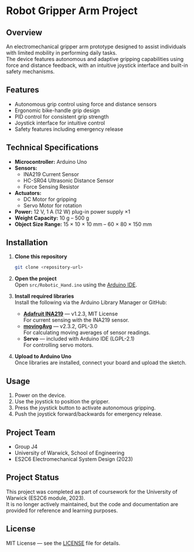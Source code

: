 # Robot Gripper Arm Project

## Overview

An electromechanical gripper arm prototype designed to assist individuals with limited mobility in performing daily tasks.  
The device features autonomous and adaptive gripping capabilities using force and distance feedback, with an intuitive joystick interface and built-in safety mechanisms.

## Features

- Autonomous grip control using force and distance sensors  
- Ergonomic bike-handle grip design  
- PID control for consistent grip strength  
- Joystick interface for intuitive control  
- Safety features including emergency release  

## Technical Specifications

- **Microcontroller:** Arduino Uno  
- **Sensors:**  
  - INA219 Current Sensor  
  - HC-SR04 Ultrasonic Distance Sensor  
  - Force Sensing Resistor  
- **Actuators:**  
  - DC Motor for gripping  
  - Servo Motor for rotation  
- **Power:** 12 V, 1 A (12 W) plug-in power supply ×1  
- **Weight Capacity:** 10 g – 500 g  
- **Object Size Range:** 15 × 10 × 10 mm – 60 × 80 × 150 mm  

## Installation

1. **Clone this repository**  
    ```bash
    git clone <repository-url>
    ```

2. **Open the project**  
    Open `src/Robotic_Hand.ino` using the [Arduino IDE](https://www.arduino.cc/en/software).

3. **Install required libraries**  
   Install the following via the Arduino Library Manager or GitHub:

   - **[Adafruit INA219](https://github.com/adafruit/Adafruit_INA219)** — v1.2.3, MIT License  
     For current sensing with the INA219 sensor.  
   - **[movingAvg](https://github.com/JChristensen/movingAvg)** — v2.3.2, GPL-3.0  
     For calculating moving averages of sensor readings.  
   - **Servo** — included with Arduino IDE (LGPL-2.1)  
     For controlling servo motors.

4. **Upload to Arduino Uno**  
   Once libraries are installed, connect your board and upload the sketch.

## Usage

1. Power on the device.  
2. Use the joystick to position the gripper.  
3. Press the joystick button to activate autonomous gripping.  
4. Push the joystick forward/backwards for emergency release.

## Project Team

- Group J4  
- University of Warwick, School of Engineering  
- ES2C6 Electromechanical System Design (2023)

## Project Status

This project was completed as part of coursework for the University of Warwick (ES2C6 module, 2023).  
It is no longer actively maintained, but the code and documentation are provided for reference and learning purposes.

## License

MIT License — see the [LICENSE](LICENSE) file for details.
